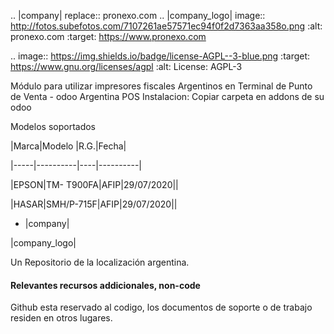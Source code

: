 .. |company| replace:: pronexo.com
.. |company_logo| image:: http://fotos.subefotos.com/7107261ae57571ec94f0f2d7363aa358o.png
   :alt: pronexo.com
   :target: https://www.pronexo.com

.. image:: https://img.shields.io/badge/license-AGPL--3-blue.png
   :target: https://www.gnu.org/licenses/agpl
   :alt: License: AGPL-3


Módulo para utilizar impresores fiscales Argentinos en Terminal de Punto de Venta - odoo Argentina POS 
Instalacion: Copiar carpeta en addons de su odoo


Modelos soportados

|Marca|Modelo    |R.G.|Fecha|

|-----|----------|----|----------|

|EPSON|TM- T900FA|AFIP|29/07/2020||

|HASAR|SMH/P-715F|AFIP|29/07/2020||


 

* |company|

|company_logo|


Un Repositorio de la localización argentina.

#### Relevantes recursos addicionales, non-code
Github esta reservado al codigo, los documentos de soporte o de trabajo residen en otros lugares.
